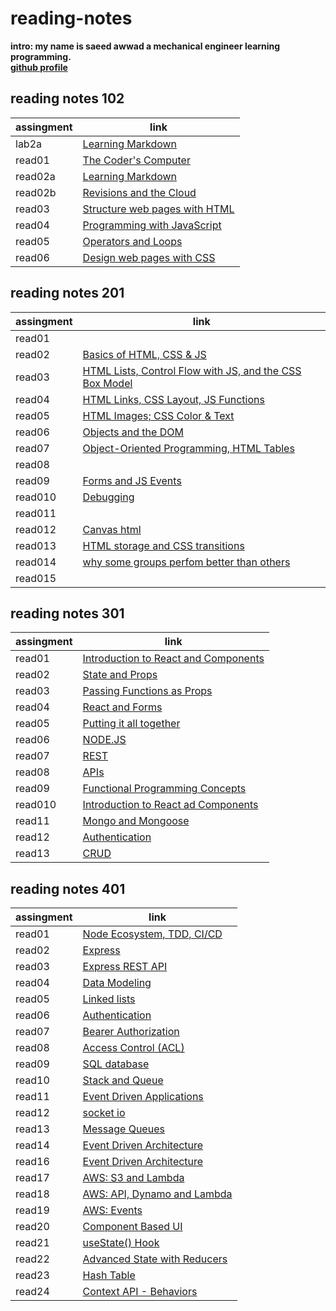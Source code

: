 # reading-notes
**intro: my name is saeed awwad a mechanical engineer learning programming.**  
**[github profile](https://github.com/awwadsaeed)**
## reading notes 102

| assingment     | link                                          |
| ---------------| ----------------------------------------------|
| lab2a          | [Learning Markdown](102/lab2a.md)             |
| read01         | [The Coder's Computer](102/read01.md)         |
| read02a        | [Learning Markdown](102/read02a.md)           |
| read02b        | [Revisions and the Cloud](102/read02b.md)     |
| read03         | [Structure web pages with HTML](102/read03.md)|
| read04         | [Programming with JavaScript](102/read04.md)  |
| read05         | [Operators and Loops](102/read05.md)          |
| read06         | [Design web pages with CSS](102/read06)       |

## reading notes 201


| assingment     | link                                                                      | 
| ---------------| ------------------------------------------------------------------------- | 
| read01         |                                                                           | 
| read02         | [Basics of HTML, CSS & JS](201/class-02.md)                               | 
| read03         | [HTML Lists, Control Flow with JS, and the CSS Box Model](201/class-03.md)|             
| read04         | [HTML Links, CSS Layout, JS Functions](201/class-04.md)                   |
| read05         | [HTML Images; CSS Color & Text](201/class-05.md)                          |
| read06         | [Objects and the DOM](201/class-06.md)                                    |
| read07         | [Object-Oriented Programming, HTML Tables](201/class-07.md)               |
| read08         |                                                                           |
| read09         | [Forms and JS Events](201/class-09.md)                                    |
| read010        | [Debugging](201/class-10.md)                                              |
| read011        |                                                                           |
| read012        | [Canvas html](201/class-12.md)                                            |
| read013        | [HTML storage and CSS transitions](201/class-13.md)                       |
| read014        | [why some groups perfom better than others](201/class-14.md)              |
| read015        |                                                                           |
  
    
## reading notes 301  

| assingment     | link                                                  |
| ---------------| ------------------------------------------------------|
| read01         | [Introduction to React and Components](301/read01.md) |
| read02         | [State and Props](301/read02.md)                      |
| read03         | [Passing Functions as Props](301/read03.md)           |
| read04         | [ React and Forms](301/read04.md)                     |
| read05         | [Putting it all together](301/read05.md)              |
| read06         | [NODE.JS](301/read06.md)                              |
| read07         | [REST](301/read07.md)                                 | 
| read08         | [APIs](301/read08.md)                                 |
| read09         | [Functional Programming Concepts](301/read09.md)      |
| read010        | [Introduction to React ad Components](301/read010.md) |
| read11         | [Mongo and Mongoose  ](301/read11.md)                 |
| read12         | [Authentication](301/read12.md)                       |
| read13         | [CRUD](301/read13.md)                                 |  
  




## reading notes 401  

| assingment     | link                                                  |
| ---------------| ------------------------------------------------------|
| read01         | [Node Ecosystem, TDD, CI/CD](401/read01.md)           |
| read02         | [Express](401/read02.md)                              |
| read03         | [Express REST API](401/read03.md)                     |
| read04         | [ Data Modeling](401/read04.md)                       |
| read05         | [Linked lists](401/read05.md)                         |
| read06         | [Authentication ](401/read06.md)                      |
| read07         | [Bearer Authorization](401/read07.md)                 | 
| read08         | [Access Control (ACL)](401/read08.md)                 |
| read09         | [SQL database](401/read09.md)                         |
| read10         | [Stack and Queue](401/read10.md)                      |
| read11         | [Event Driven Applications ](401/read11.md)           |
| read12         | [socket io](401/read12.md)                            |
| read13         | [Message Queues](401/read13.md)                       |
| read14         | [Event Driven Architecture](401/read14.md)            |
| read16         | [Event Driven Architecture](401/read16.md)            |
| read17         | [AWS: S3 and Lambda](401/read17.md)                   |
| read18         | [AWS: API, Dynamo and Lambda](401/read18.md)          |
| read19         | [AWS: Events](401/read19.md)                          |
| read20         | [Component Based UI](401/read20.md)                   |
| read21         | [useState() Hook](401/read21.md)                      |
| read22         | [Advanced State with Reducers](401/read22.md)         |
| read23         | [Hash Table](401/read23.md)                           |
| read24         | [Context API - Behaviors](401/read24.md)              |

